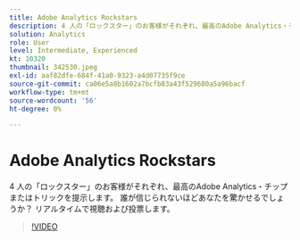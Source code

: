 ```yaml
---
title: Adobe Analytics Rockstars
description: 4 人の「ロックスター」のお客様がそれぞれ、最高のAdobe Analytics・チップまたはトリックを提示します。 誰が信じられないほどあなたを驚かせるでしょうか？ リアルタイムで視聴および投票します。
solution: Analytics
role: User
level: Intermediate, Experienced
kt: 10320
thumbnail: 342530.jpeg
exl-id: aaf82dfe-684f-41a0-9323-a4d07735f9ce
source-git-commit: ca06e5a8b1602a7bcfb83a43f529680a5a96bacf
workflow-type: tm+mt
source-wordcount: '56'
ht-degree: 0%

---
```


# Adobe Analytics Rockstars

4 人の「ロックスター」のお客様がそれぞれ、最高のAdobe Analytics・チップまたはトリックを提示します。 誰が信じられないほどあなたを驚かせるでしょうか？ リアルタイムで視聴および投票します。

>[!VIDEO](https://video.tv.adobe.com/v/342530/?quality=12&learn=on)
